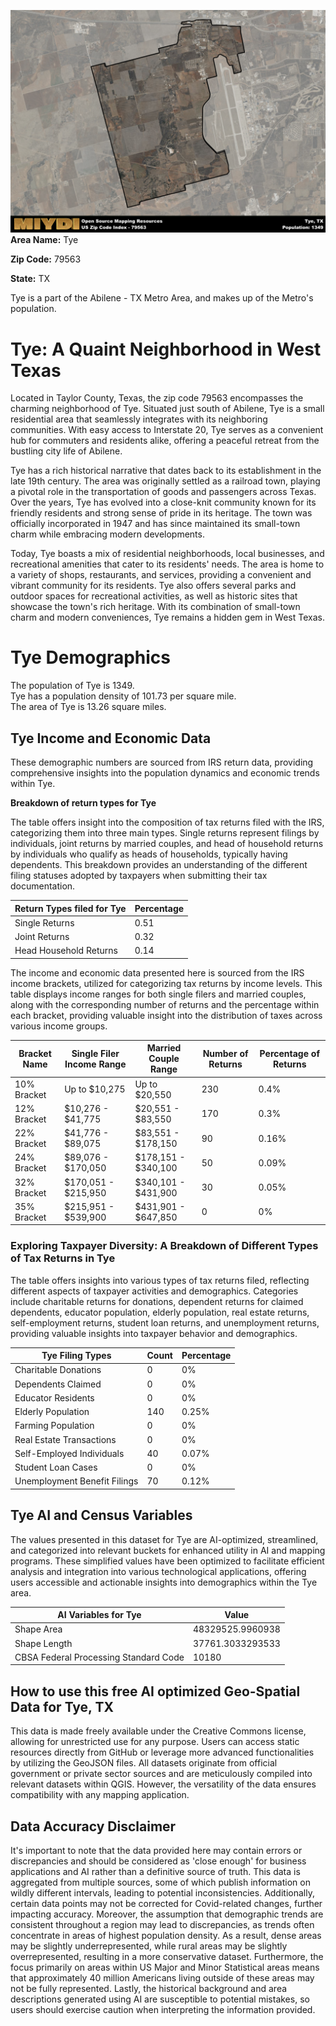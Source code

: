 ![Image Alt Text](../_images/79563.png)
**Area Name:** Tye

**Zip Code:** 79563

**State:** TX

Tye is a part of the Abilene - TX Metro Area, and makes up  of the Metro's population.  

# Tye: A Quaint Neighborhood in West Texas  
Located in Taylor County, Texas, the zip code 79563 encompasses the charming neighborhood of Tye. Situated just south of Abilene, Tye is a small residential area that seamlessly integrates with its neighboring communities. With easy access to Interstate 20, Tye serves as a convenient hub for commuters and residents alike, offering a peaceful retreat from the bustling city life of Abilene.

Tye has a rich historical narrative that dates back to its establishment in the late 19th century. The area was originally settled as a railroad town, playing a pivotal role in the transportation of goods and passengers across Texas. Over the years, Tye has evolved into a close-knit community known for its friendly residents and strong sense of pride in its heritage. The town was officially incorporated in 1947 and has since maintained its small-town charm while embracing modern developments.

Today, Tye boasts a mix of residential neighborhoods, local businesses, and recreational amenities that cater to its residents' needs. The area is home to a variety of shops, restaurants, and services, providing a convenient and vibrant community for its residents. Tye also offers several parks and outdoor spaces for recreational activities, as well as historic sites that showcase the town's rich heritage. With its combination of small-town charm and modern conveniences, Tye remains a hidden gem in West Texas.

# Tye Demographics

The population of Tye is 1349.  
Tye has a population density of 101.73 per square mile.  
The area of Tye is 13.26 square miles.  

## Tye Income and Economic Data

These demographic numbers are sourced from IRS return data, providing comprehensive insights into the population dynamics and economic trends within Tye.

**Breakdown of return types for Tye**

The table offers insight into the composition of tax returns filed with the IRS, categorizing them into three main types. Single returns represent filings by individuals, joint returns by married couples, and head of household returns by individuals who qualify as heads of households, typically having dependents. This breakdown provides an understanding of the different filing statuses adopted by taxpayers when submitting their tax documentation.

| Return Types filed for Tye                              | Percentage          |
|----------------------------------------------------------|---------------------|
| Single Returns                                            | 0.51 |
| Joint Returns                                             | 0.32 |
| Head Household Returns                                    | 0.14 |

The income and economic data presented here is sourced from the IRS income brackets, utilized for categorizing tax returns by income levels. This table displays income ranges for both single filers and married couples, along with the corresponding number of returns and the percentage within each bracket, providing valuable insight into the distribution of taxes across various income groups.

| Bracket Name       | Single Filer Income Range | Married Couple Range | Number of Returns | Percentage of Returns |
|--------------------|----------------------------|----------------------|-------------------|-----------------------|
| 10% Bracket        | Up to $10,275              | Up to $20,550        | 230 | 0.4% |
| 12% Bracket        | $10,276 - $41,775          | $20,551 - $83,550    | 170 | 0.3% |
| 22% Bracket        | $41,776 - $89,075          | $83,551 - $178,150   | 90 | 0.16% |
| 24% Bracket        | $89,076 - $170,050         | $178,151 - $340,100  | 50 | 0.09% |
| 32% Bracket        | $170,051 - $215,950        | $340,101 - $431,900  | 30 | 0.05% |
| 35% Bracket        | $215,951 - $539,900        | $431,901 - $647,850  | 0 | 0% |

### Exploring Taxpayer Diversity: A Breakdown of Different Types of Tax Returns in Tye

The table offers insights into various types of tax returns filed, reflecting different aspects of taxpayer activities and demographics. Categories include charitable returns for donations, dependent returns for claimed dependents, educator population, elderly population, real estate returns, self-employment returns, student loan returns, and unemployment returns, providing valuable insights into taxpayer behavior and demographics.

| Tye Filing Types                    | Count | Percentage |
|--------------------------------------|-------|------------|
| Charitable Donations                 | 0 | 0% |
| Dependents Claimed                   | 0 | 0% |
| Educator Residents                   | 0 | 0% |
| Elderly Population                   | 140 | 0.25% |
| Farming Population                   | 0 | 0% |
| Real Estate Transactions             | 0 | 0% |
| Self-Employed Individuals            | 40 | 0.07% |
| Student Loan Cases                   | 0 | 0% |
| Unemployment Benefit Filings         | 70 | 0.12% |

## Tye AI and Census Variables

The values presented in this dataset for Tye are AI-optimized, streamlined, and categorized into relevant buckets for enhanced utility in AI and mapping programs. These simplified values have been optimized to facilitate efficient analysis and integration into various technological applications, offering users accessible and actionable insights into demographics within the Tye area.

| AI Variables for Tye | Value |
|-------------|-------|
| Shape Area | 48329525.9960938 |
| Shape Length | 37761.3033293533 |
| CBSA Federal Processing Standard Code | 10180 |

## How to use this free AI optimized Geo-Spatial Data for Tye, TX

This data is made freely available under the Creative Commons license, allowing for unrestricted use for any purpose. Users can access static resources directly from GitHub or leverage more advanced functionalities by utilizing the GeoJSON files. All datasets originate from official government or private sector sources and are meticulously compiled into relevant datasets within QGIS. However, the versatility of the data ensures compatibility with any mapping application.

## Data Accuracy Disclaimer
It's important to note that the data provided here may contain errors or discrepancies and should be considered as 'close enough' for business applications and AI rather than a definitive source of truth. This data is aggregated from multiple sources, some of which publish information on wildly different intervals, leading to potential inconsistencies. Additionally, certain data points may not be corrected for Covid-related changes, further impacting accuracy. Moreover, the assumption that demographic trends are consistent throughout a region may lead to discrepancies, as trends often concentrate in areas of highest population density. As a result, dense areas may be slightly underrepresented, while rural areas may be slightly overrepresented, resulting in a more conservative dataset. Furthermore, the focus primarily on areas within US Major and Minor Statistical areas means that approximately 40 million Americans living outside of these areas may not be fully represented. Lastly, the historical background and area descriptions generated using AI are susceptible to potential mistakes, so users should exercise caution when interpreting the information provided.
